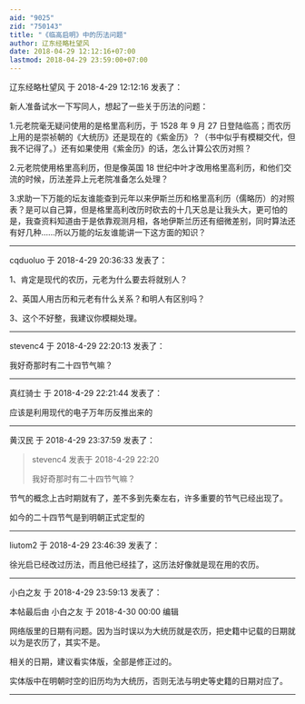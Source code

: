 ```yaml
---
aid: "9025"
zid: "750143"
title: "《临高启明》中的历法问题"
author: 辽东经略杜望风
date: 2018-04-29 12:12:16+07:00
lastmod: 2018-04-29 23:59:00+07:00
---
```


辽东经略杜望风 于 2018-4-29 12:12:16 发表了：

新人准备试水一下写同人，想起了一些关于历法的问题：

1.元老院毫无疑问使用的是格里高利历，于 1528 年 9 月 27 日登陆临高；而农历上用的是崇祯朝的《大统历》还是现在的《紫金历》？（书中似乎有模糊交代，但我不记得了。）还有如果使用《紫金历》的话，怎么计算公农历对照？

2.元老院使用格里高利历，但是像英国 18 世纪中叶才改用格里高利历，和他们交流的时候，历法差异上元老院准备怎么处理？

3.求助一下万能的坛友谁能查到元年以来伊斯兰历和格里高利历（儒略历）的对照表？是可以自己算，但是格里高利改历时砍去的十几天总是让我头大，更可怕的是，我查资料知道由于是依靠观测月相，各地伊斯兰历还有细微差别，同时算法还有好几种......所以万能的坛友谁能讲一下这方面的知识？

---

cqduoluo 于 2018-4-29 20:36:33 发表了：

1、肯定是现代的农历，元老为什么要去将就别人？

2、英国人用古历和元老有什么关系？和明人有区别吗？

3、这个不好整，我建议你模糊处理。

---

stevenc4 于 2018-4-29 22:20:13 发表了：

我好奇那时有二十四节气嘛？

---

真红骑士 于 2018-4-29 22:21:44 发表了：

应该是利用现代的电子万年历反推出来的

---

黄汉民 于 2018-4-29 23:37:59 发表了：

> stevenc4 发表于 2018-4-29 22:20
>
> 我好奇那时有二十四节气嘛？

节气的概念上古时期就有了，差不多到先秦左右，许多重要的节气已经出现了。

如今的二十四节气是到明朝正式定型的

---

liutom2 于 2018-4-29 23:46:39 发表了：

徐光启已经改过历法，而且他已经挂了，这历法好像就是现在用的农历。

---

小白之友 于 2018-4-29 23:59:13 发表了：

本帖最后由 小白之友 于 2018-4-30 00:00 编辑

网络版里的日期有问题。因为当时误以为大统历就是农历，把史籍中记载的日期就以为是农历了，其实不是。

相关的日期，建议看实体版，全部是修正过的。

实体版中在明朝时空的旧历均为大统历，否则无法与明史等史籍的日期对应了。

---
